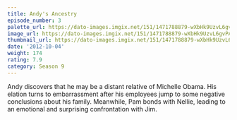 ```yaml
---
title: Andy's Ancestry
episode_number: 3
palette_url: https://dato-images.imgix.net/151/1471788879-wXbHk9UzvL6gvPAanvGcrsF2w1h.jpg?ixlib=rb-1.1.0&ch=DPR%2CWidth&auto=enhance&palette=json
image_url: https://dato-images.imgix.net/151/1471788879-wXbHk9UzvL6gvPAanvGcrsF2w1h.jpg?ixlib=rb-1.1.0&ch=DPR%2CWidth&auto=compress%2Cformat&w=500
thumbnail_url: https://dato-images.imgix.net/151/1471788879-wXbHk9UzvL6gvPAanvGcrsF2w1h.jpg?ixlib=rb-1.1.0&ch=DPR%2CWidth&auto=enhance&w=500&h=280&fit=crop&fm=jpg
date: '2012-10-04'
weight: 174
rating: 7.9
category: Season 9
---
```


Andy discovers that he may be a distant relative of Michelle Obama. His elation turns to embarrassment after his employees jump to some negative conclusions about his family. Meanwhile, Pam bonds with Nellie, leading to an emotional and surprising confrontation with Jim.